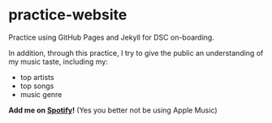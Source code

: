 # practice-website
Practice using GitHub Pages and Jekyll for DSC on-boarding.

In addition, through this practice, I try to give the public an understanding of my music taste, including my:
- top artists
- top songs
- music genre

**Add me on [Spotify](https://open.spotify.com/user/eric2real1?si=1upT7v8bRJKZez1OEFRf-g)!** (Yes you better not be using Apple Music)
